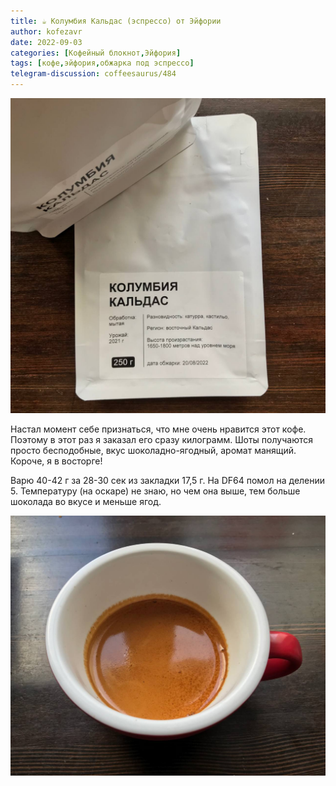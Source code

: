 ```yaml
---
title: ☕️ Колумбия Кальдас (эспрессо) от Эйфории
author: kofezavr
date: 2022-09-03
categories: [Кофейный блокнот,Эйфория]
tags: [кофе,эйфория,обжарка под эспрессо]
telegram-discussion: coffeesaurus/484
---
```

![Колумбия Кальдас (эспрессо) от Эйфории](/assets/img/posts/22/09/columbia-kaldas-1.jpg)

Настал момент себе признаться, что мне очень нравится этот кофе. Поэтому в этот раз я заказал его сразу килограмм. Шоты получаются просто бесподобные, вкус шоколадно-ягодный, аромат манящий. Короче, я в восторге! 

Варю 40-42 г за 28-30 сек из закладки 17,5 г. На DF64 помол на делении 5. Температуру (на оскаре) не знаю, но чем она выше, тем больше шоколада во вкусе и меньше ягод. 

![Колумбия Кальдас (эспрессо) от Эйфории](/assets/img/posts/22/09/columbia-kaldas-2.jpg)